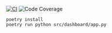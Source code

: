 [![CI](https://github.com/dbranham20/home-dashboard/actions/workflows/ci.yml/badge.svg)](https://github.com/dbranham20/home-dashboard/actions/workflows/ci.yml)
![Code Coverage](https://img.shields.io/badge/Code%20Coverage-25%25-critical?style=flat)


```
poetry install
poetry run python src/dashboard/app.py
```
